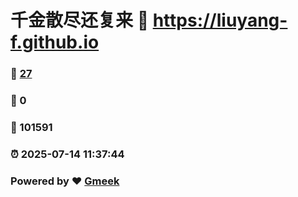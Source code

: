 # 千金散尽还复来 :link: https://liuyang-f.github.io 
### :page_facing_up: [27](https://liuyang-f.github.io/tag.html) 
### :speech_balloon: 0 
### :hibiscus: 101591 
### :alarm_clock: 2025-07-14 11:37:44 
### Powered by :heart: [Gmeek](https://github.com/Meekdai/Gmeek)
